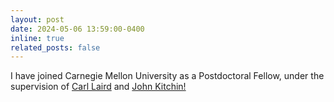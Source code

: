 ```yaml
---
layout: post
date: 2024-05-06 13:59:00-0400
inline: true
related_posts: false
---
```


I have joined Carnegie Mellon University as a Postdoctoral Fellow, under the supervision of [Carl Laird](https://engineering.cmu.edu/directory/bios/laird-carl.html) and [John Kitchin!](https://engineering.cmu.edu/directory/bios/kitchin-john.html)
